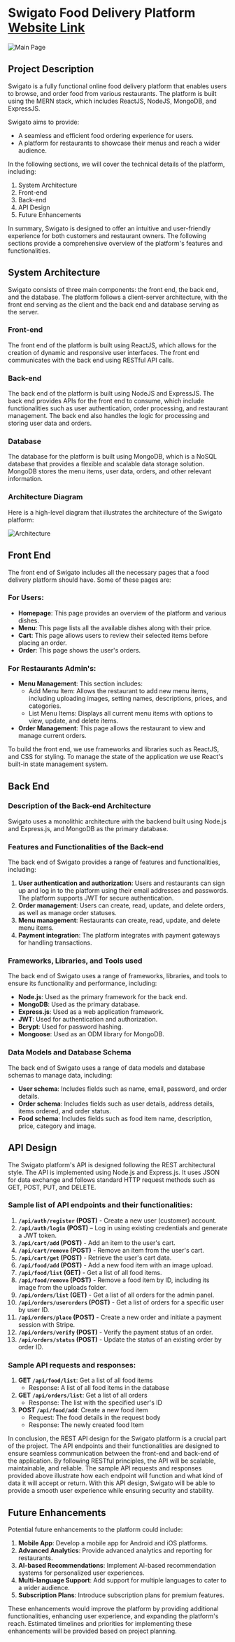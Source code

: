 # Swigato Food Delivery Platform [Website Link](https://food-delivery-app-frontend-krqb.onrender.com/)

![Main Page](images/mainpage.png)

## Project Description

Swigato is a fully functional online food delivery platform that enables users to browse, and order food from various restaurants. The platform is built using the MERN stack, which includes ReactJS, NodeJS, MongoDB, and ExpressJS.

Swigato aims to provide:
- A seamless and efficient food ordering experience for users.
- A platform for restaurants to showcase their menus and reach a wider audience.

In the following sections, we will cover the technical details of the platform, including:
1. System Architecture
2. Front-end
3. Back-end
4. API Design
5. Future Enhancements

In summary, Swigato is designed to offer an intuitive and user-friendly experience for both customers and restaurant owners. The following sections provide a comprehensive overview of the platform's features and functionalities.

## System Architecture

Swigato consists of three main components: the front end, the back end, and the database. The platform follows a client-server architecture, with the front end serving as the client and the back end and database serving as the server.

### Front-end

The front end of the platform is built using ReactJS, which allows for the creation of dynamic and responsive user interfaces. The front end communicates with the back end using RESTful API calls.

### Back-end

The back end of the platform is built using NodeJS and ExpressJS. The back end provides APIs for the front end to consume, which include functionalities such as user authentication, order processing, and restaurant management. The back end also handles the logic for processing and storing user data and orders.

### Database

The database for the platform is built using MongoDB, which is a NoSQL database that provides a flexible and scalable data storage solution. MongoDB stores the menu items, user data, orders, and other relevant information.

### Architecture Diagram

Here is a high-level diagram that illustrates the architecture of the Swigato platform:

![Architecture](images/architecture.png)

## Front End

The front end of Swigato includes all the necessary pages that a food delivery platform should have. Some of these pages are:

### For Users:
- **Homepage**: This page provides an overview of the platform and various dishes. 
- **Menu**: This page lists all the available dishes along with their price.
- **Cart**: This page allows users to review their selected items before placing an order.
- **Order**: This page shows the user's orders.

### For Restaurants Admin's:
- **Menu Management**: This section includes:
    - Add Menu Item: Allows the restaurant to add new menu items, including uploading images, setting names, descriptions, prices, and categories.
    - List Menu Items: Displays all current menu items with options to view, update, and delete items.
- **Order Management**: This page allows the restaurant to view and manage current orders.


To build the front end, we use frameworks and libraries such as ReactJS, and CSS for styling. To manage the state of the application we use React's built-in state management system.

## Back End

### Description of the Back-end Architecture

Swigato uses a monolithic architecture with the backend built using Node.js and Express.js, and MongoDB as the primary database.

### Features and Functionalities of the Back-end

The back end of Swigato provides a range of features and functionalities, including:
1. **User authentication and authorization**: Users and restaurants can sign up and log in to the platform using their email addresses and passwords. The platform supports JWT for secure authentication.
2. **Order management**: Users can create, read, update, and delete orders, as well as manage order statuses.
3. **Menu management**: Restaurants can create, read, update, and delete menu items.
4. **Payment integration**: The platform integrates with payment gateways for handling transactions.

### Frameworks, Libraries, and Tools used

The back end of Swigato uses a range of frameworks, libraries, and tools to ensure its functionality and performance, including:
- **Node.js**: Used as the primary framework for the back end.
- **MongoDB**: Used as the primary database.
- **Express.js**: Used as a web application framework.
- **JWT**: Used for authentication and authorization.
- **Bcrypt**: Used for password hashing.
- **Mongoose**: Used as an ODM library for MongoDB.

### Data Models and Database Schema

The back end of Swigato uses a range of data models and database schemas to manage data, including:
- **User schema**: Includes fields such as name, email, password, and order details.
- **Order schema**: Includes fields such as user details, address details, items ordered, and order status.
- **Food schema**: Includes fields such as food item name, description, price, category and image.

## API Design

The Swigato platform's API is designed following the REST architectural style. The API is implemented using Node.js and Express.js. It uses JSON for data exchange and follows standard HTTP request methods such as GET, POST, PUT, and DELETE.

### Sample list of API endpoints and their functionalities:
1. **`/api/auth/register` (POST)** - Create a new user (customer) account.
2. **`/api/auth/login` (POST)** – Log in using existing credentials and generate a JWT token.
3. **`/api/cart/add` (POST)** - Add an item to the user's cart.
4. **`/api/cart/remove` (POST)** - Remove an item from the user's cart.
5. **`/api/cart/get` (POST)** - Retrieve the user's cart data.
6. **`/api/food/add` (POST)** - Add a new food item with an image upload.
7. **`/api/food/list` (GET)** - Get a list of all food items.
8. **`/api/food/remove` (POST)** - Remove a food item by ID, including its image from the uploads folder.
9. **`/api/orders/list` (GET)** - Get a list of all orders for the admin panel.
10. **`/api/orders/userorders` (POST)** - Get a list of orders for a specific user by user ID.
11. **`/api/orders/place` (POST)** - Create a new order and initiate a payment session with Stripe.
12. **`/api/orders/verify` (POST)** - Verify the payment status of an order.
13. **`/api/orders/status` (POST)** - Update the status of an existing order by order ID.

### Sample API requests and responses:

1. **GET `/api/food/list`**: Get a list of all food items
   * Response: A list of all food items in the database
2. **GET `/api/orders/list`**: Get a list of all orders 
   * Response: The list with the specified user's ID
3. **POST `/api/food/add`**: Create a new food item
   * Request: The food details in the request body
   * Response: The newly created food Item


In conclusion, the REST API design for the Swigato platform is a crucial part of the project. The API endpoints and their functionalities are designed to ensure seamless communication between the front-end and back-end of the application. By following RESTful principles, the API will be scalable, maintainable, and reliable. The sample API requests and responses provided above illustrate how each endpoint will function and what kind of data it will accept or return. With this API design, Swigato will be able to provide a smooth user experience while ensuring security and stability.

## Future Enhancements

Potential future enhancements to the platform could include:
1. **Mobile App**: Develop a mobile app for Android and iOS platforms.
2. **Advanced Analytics**: Provide advanced analytics and reporting for restaurants.
3. **AI-based Recommendations**: Implement AI-based recommendation systems for personalized user experiences.
4. **Multi-language Support**: Add support for multiple languages to cater to a wider audience.
5. **Subscription Plans**: Introduce subscription plans for premium features.

These enhancements would improve the platform by providing additional functionalities, enhancing user experience, and expanding the platform's reach. Estimated timelines and priorities for implementing these enhancements will be provided based on project planning.
